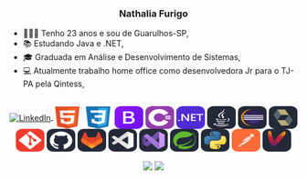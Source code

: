 <!-- markdownlint-disable MD033 MD041 -->
<h3 align="center">Nathalia Furigo</h3>
<!-- <p align="center">
  <a>
    <img src="https://readme-typing-svg.demolab.com/?lines=Desenvolvedora Back-end Júnior Java/.NET&font=Fira%20Code&center=true&width=600&height=20&color=f75c7e&vCenter=true&pause=1000&size=20"/>          
  </a>&#8287;&#8287;&#8287;&#8287;&#8287;
</p> -->

- 🙋🏻‍♀️ Tenho 23 anos e sou de Guarulhos-SP, 
- 📚 Estudando Java e .NET,
- 🎓 Graduada em Análise e Desenvolvimento de Sistemas,
- :computer: Atualmente trabalho home office como desenvolvedora Jr para o TJ-PA pela Qintess,
 

<div align="center">
  <div style="display: inline_block"><br>
    <a href="https://www.linkedin.com/in/nathalia-furigo-968136113">
      <img align="center" alt="LinkedIn" height="40" width="40" title="LinkedIn" src="https://i.imgur.com/yRpa1dQ.png"/>
    </a
    <img align="center" alt="Angular" height="40" width="50" 
     src="https://cdn.jsdelivr.net/gh/devicons/devicon/icons/angularjs/angularjs-original.svg">
    <img align="center" alt="HTML" height="40" width="50"
      src="https://raw.githubusercontent.com/devicons/devicon/master/icons/html5/html5-original.svg">
    <img align="center" alt="CSS" height="40" width="50"
      src="https://raw.githubusercontent.com/devicons/devicon/master/icons/css3/css3-original.svg">
    <img align="center" alt="bootstrap" height="40" width="50"
      src="https://github.com/tandpfun/skill-icons/blob/main/icons/Bootstrap.svg">
    <img align="center" alt="cs" height="40" width="50"
      src="https://github.com/tandpfun/skill-icons/blob/main/icons/CS.svg">
    <img align="center" alt="Dotnet" height="40" width="50"
      src="https://github.com/tandpfun/skill-icons/blob/main/icons/DotNet.svg">
    <img align="center" alt="Java" height="40" width="50" 
      src="https://github.com/tandpfun/skill-icons/blob/main/icons/Java-Dark.svg">
    <img align="center" alt="eclipse" height="40" width="50"
      src="https://github.com/tandpfun/skill-icons/blob/main/icons/Eclipse-Dark.svg">
    <img align="center" alt="hibernate" height="40" width="50"
      src="https://github.com/tandpfun/skill-icons/blob/main/icons/Hibernate-Dark.svg">
    <img align="center" alt="git" height="40" width="50"
      src="https://github.com/tandpfun/skill-icons/blob/main/icons/Git.svg">
    <img align="center" alt="github" height="40" width="50"
      src="https://github.com/tandpfun/skill-icons/blob/main/icons/Github-Dark.svg">
    <img align="center" alt="gitlab" height="40" width="50"
      src="https://github.com/tandpfun/skill-icons/blob/main/icons/GitLab-Dark.svg">
    <img align="center" alt="VSCode" height="40" width="50"
      src="https://github.com/tandpfun/skill-icons/blob/main/icons/VSCode-Dark.svg">
    <img align="center" alt="VisualStudio" height="40" width="50"
      src="https://github.com/tandpfun/skill-icons/blob/main/icons/VisualStudio-Dark.svg">
    <img align="center" alt="Spring" height="40" width="50"
      src="https://github.com/tandpfun/skill-icons/blob/main/icons/Spring-Dark.svg">
    <img align="center" alt="Python" height="40" width="50"
      src="https://github.com/tandpfun/skill-icons/blob/main/icons/Python-Dark.svg">
    <img align="center" alt="Postman" height="40" width="50"
      src="https://github.com/tandpfun/skill-icons/blob/main/icons/Postman.svg">
    <img align="center" alt="Maven" height="40" width="50"
      src="https://github.com/tandpfun/skill-icons/blob/main/icons/Maven-Dark.svg">
          
</div>
<div>
  <br>
    <img height="180em" src="https://github-readme-stats.vercel.app/api?username=nathiz&show_icons=true&theme=midnight-purple&include_all_commits=true&count_private=true"/>
    <img height="180em" src="https://github-readme-stats.vercel.app/api/top-langs/?username=nathiz&layout=compact&langs_count=16&theme=midnight-purple"/>
</div>
